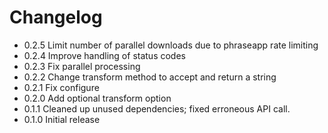 # Changelog

* 0.2.5 Limit number of parallel downloads due to phraseapp rate limiting
* 0.2.4 Improve handling of status codes
* 0.2.3 Fix parallel processing
* 0.2.2 Change transform method to accept and return a string
* 0.2.1 Fix configure
* 0.2.0 Add optional transform option
* 0.1.1 Cleaned up unused dependencies; fixed erroneous API call.
* 0.1.0 Initial release
